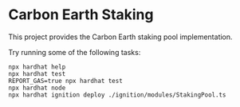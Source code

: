 # Carbon Earth Staking

This project provides the Carbon Earth staking pool implementation.

Try running some of the following tasks:

```shell
npx hardhat help
npx hardhat test
REPORT_GAS=true npx hardhat test
npx hardhat node
npx hardhat ignition deploy ./ignition/modules/StakingPool.ts
```
